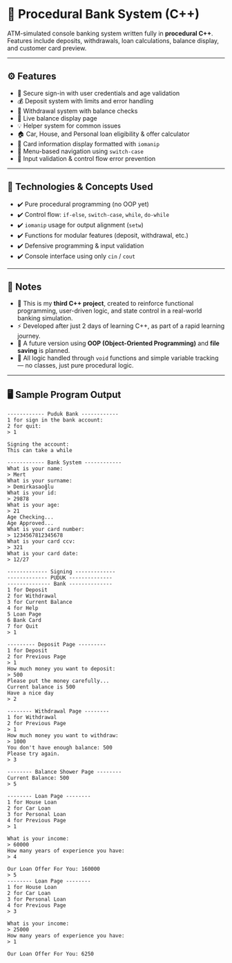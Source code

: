 # 🏦 Procedural Bank System (C++)

ATM-simulated console banking system written fully in **procedural C++**.  
Features include deposits, withdrawals, loan calculations, balance display, and customer card preview.

---

## ⚙️ Features

- 🔐 Secure sign-in with user credentials and age validation  
- 💰 Deposit system with limits and error handling  
- 💸 Withdrawal system with balance checks  
- 🧾 Live balance display page  
- 💡 Helper system for common issues  
- 🏠 Car, House, and Personal loan eligibility & offer calculator  
- 🪪 Card information display formatted with `iomanip`  
- 🧭 Menu-based navigation using `switch-case`  
- 🧠 Input validation & control flow error prevention  

---

## 🧪 Technologies & Concepts Used

- ✔️ Pure procedural programming (no OOP yet)  
- ✔️ Control flow: `if-else`, `switch-case`, `while`, `do-while`  
- ✔️ `iomanip` usage for output alignment (`setw`)  
- ✔️ Functions for modular features (deposit, withdrawal, etc.)  
- ✔️ Defensive programming & input validation  
- ✔️ Console interface using only `cin` / `cout`  

---

## 📝 Notes

- 📌 This is my **third C++ project**, created to reinforce functional programming, user-driven logic, and state control in a real-world banking simulation.
- ⚡ Developed after just 2 days of learning C++, as part of a rapid learning journey.
- 🚀 A future version using **OOP (Object-Oriented Programming)** and **file saving** is planned.  
- 🧪 All logic handled through `void` functions and simple variable tracking — no classes, just pure procedural logic.

---

## 🖥️ Sample Program Output

```
------------ Puduk Bank ------------
1 for sign in the bank account:  
2 for quit:  
> 1

Signing the account:  
This can take a while

------------ Bank System ------------
What is your name:  
> Mert  
What is your surname:  
> Demirkasaoğlu  
What is your id:  
> 29878  
What is your age:  
> 21  
Age Checking...  
Age Approved...  
What is your card number:  
> 1234567812345678  
What is your card ccv:  
> 321  
What is your card date:  
> 12/27

------------- Signing -------------
------------- PUDUK --------------
-------------- Bank --------------
1 for Deposit  
2 for Withdrawal  
3 for Current Balance  
4 for Help  
5 Loan Page  
6 Bank Card  
7 for Quit  
> 1

--------- Deposit Page ---------
1 for Deposit  
2 for Previous Page  
> 1  
How much money you want to deposit:  
> 500  
Please put the money carefully...  
Current balance is 500  
Have a nice day  
> 2

-------- Withdrawal Page --------
1 for Withdrawal  
2 for Previous Page  
> 1  
How much money you want to withdraw:  
> 1000  
You don't have enough balance: 500  
Please try again.  
> 3

-------- Balance Shower Page --------
Current Balance: 500  
> 5

-------- Loan Page --------
1 for House Loan  
2 for Car Loan  
3 for Personal Loan  
4 for Previous Page  
> 1  

What is your income:  
> 60000  
How many years of experience you have:  
> 4  

Our Loan Offer For You: 160000  
> 5  
-------- Loan Page --------
1 for House Loan  
2 for Car Loan  
3 for Personal Loan  
4 for Previous Page  
> 3  

What is your income:  
> 25000  
How many years of experience you have:  
> 1  

Our Loan Offer For You: 6250
```

